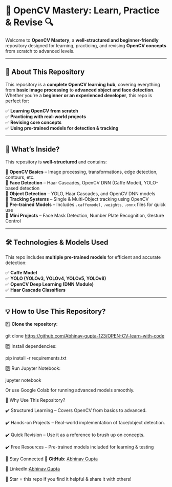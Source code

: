 # 🚀 OpenCV Mastery: Learn, Practice & Revise 🔍  

Welcome to **OpenCV Mastery**, a **well-structured and beginner-friendly** repository designed for learning, practicing, and revising **OpenCV concepts** from scratch to advanced levels.  

---

## 📌 About This Repository  

This repository is a **complete OpenCV learning hub**, covering everything from **basic image processing** to **advanced object and face detection**. Whether you're a **beginner or an experienced developer**, this repo is perfect for:  

✅ **Learning OpenCV from scratch**  
✅ **Practicing with real-world projects**  
✅ **Revising core concepts**  
✅ **Using pre-trained models for detection & tracking**  

---

## 🎯 What’s Inside?  

This repository is **well-structured** and contains:  

📂 **OpenCV Basics** – Image processing, transformations, edge detection, contours, etc.  
📂 **Face Detection** – Haar Cascades, OpenCV DNN (Caffe Model), YOLO-based detection  
📂 **Object Detection** – YOLO, Haar Cascades, and OpenCV DNN models  
📂 **Tracking Systems** – Single & Multi-Object tracking using OpenCV  
📂 **Pre-trained Models** – Includes `.caffemodel`, `.weights`, `.onnx` files for quick use  
📂 **Mini Projects** – Face Mask Detection, Number Plate Recognition, Gesture Control  

---

## 🛠️ Technologies & Models Used  

This repo includes **multiple pre-trained models** for efficient and accurate detection:  

✅ **Caffe Model**  
✅ **YOLO (YOLOv3, YOLOv4, YOLOv5, YOLOv8)**  
✅ **OpenCV Deep Learning (DNN Module)**  
✅ **Haar Cascade Classifiers**  

---

## 💡 How to Use This Repository?  

1️⃣ **Clone the repository:**  

git clone https://github.com/Abhinav-gupta-123/OPEN-CV-learn-with-code


2️⃣ Install dependencies:

pip install -r requirements.txt


3️⃣ Run Jupyter Notebook:

jupyter notebook

Or use Google Colab for running advanced models smoothly.


🚀 Why Use This Repository?

✔️ Structured Learning – Covers OpenCV from basics to advanced.

✔️ Hands-on Projects – Real-world implementation of face/object detection.

✔️ Quick Revision – Use it as a reference to brush up on concepts.

✔️ Free Resources – Pre-trained models included for learning & testing

🔗 Stay Connected
📌 **GitHub**: [Abhinav Gupta](https://github.com/Abhinav-gupta-123)

📌 LinkedIn:[Abhinav Gupta](https://www.linkedin.com/in/abhinav-gupta-34a1b2349)

🚀 Star ⭐ this repo if you find it helpful & share it with others!
